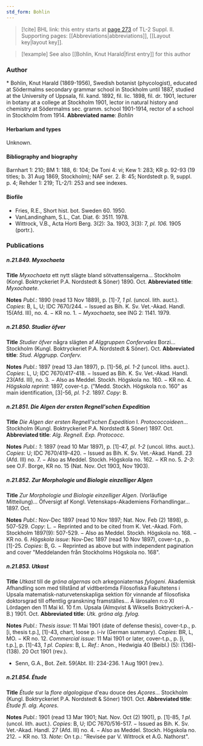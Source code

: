 ```yaml
---
std_form: Bohlin
---
```


> [!cite] BHL link: this entry starts at [page 273](https://www.biodiversitylibrary.org/page/33265470) of TL-2 Suppl. II.
> Supporting pages: [[Abbreviations|abbreviations]], [[Layout key|layout key]].

> [!example] See also [[Bohlin, Knut Harald|first entry]] for this author

### Author

\* Bohlin, Knut Harald (1869-1956), Swedish botanist (phycologist), educated at Södermalms secondary grammar school in Stockholm until 1887, studied at the University of Uppsala, fil. kand. 1892, fil. lic. 1898, fil. dr. 1901, lecturer in botany at a college at Stockholm 1901, lector in natural history and chemistry at Södermalms sec. gramm. school 1901-1914, rector of a school in Stockholm from 1914. 
**Abbreviated name**: *Bohlin*

#### Herbarium and types

Unknown.

#### Bibliography and biography

Barnhart 1: 210; BM 1: 188, 6: 104; De Toni 4: vi; Kew 1: 283; KR p. 92-93 (19 titles; b. 31 Aug 1869, Stockholm); NAF ser. 2. 8: 45; Nordstedt p. 9, suppl. p. 4; Rehder 1: 219; TL-2/1: 253 and see indexes.

#### Biofile

- Fries, R.E., Short hist. bot. Sweden 60. 1950.
- VanLandingham, S.L., Cat. Diat. 6: 3511. 1978.
- Wittrock, V.B., Acta Horti Berg. 3(2): 3a. 1903, 3(3): 7, *pl. 106.* 1905 (portr.).

### Publications

##### n.21.849. Myxochaeta

**Title**
*Myxochaeta* ett nytt slägte bland sötvattensalgerna... Stockholm (Kongl. Boktryckeriet P.A. Nordstedt & Söner) 1890. Oct.
**Abbreviated title**: *Myxochaete*.

**Notes**
*Publ*.: 1890 (read 13 Nov 1889), p. \[1\]-7, *1 pl*. (uncol. lith. auct.). *Copies*: B, L, U; IDC 7670/244. − Issued as Bih. K. Sv. Vet.-Akad. Handl. 15(Afd. III), no. 4. − KR no. 1. − *Myxochaeta*, see ING 2: 1141. 1979.

##### n.21.850. Studier öfver

**Title**
*Studier öfver* några slägten af *Alggruppen Confervales* Borzi... Stockholm (Kungl. Boktryckeriet P.A. Nordstedt & Söner). Oct.
**Abbreviated title**: *Stud. Alggrupp. Conferv.*

**Notes**
*Publ*.: 1897 (read 13 Jan 1897), p. \[1\]-56, *pl. 1-2* (uncol. liths. auct.). *Copies*: L, U; IDC 7670/417-418. − Issued as Bih. K. Sv. Vet.-Akad. Handl. 23(Afd. III), no. 3. − Also as Meddel. Stockh. Högskola no. 160. − KR no. 4.
*Högskola reprint*: 1897, cover-t.p. ("Medd. Stockh. Högskola n:o. 160" as main identification, \[3\]-56, *pl. 1-2.* 1897. *Copy*: B.

##### n.21.851. Die Algen der ersten Regnell'schen Expedition

**Title**
*Die Algen der ersten Regnell'schen Expedition* I. *Protococcoideen*... Stockholm (Kungl. Boktryckeriet P.A. Nordstedt & Söner) 1897. Oct.
**Abbreviated title**: *Alg. Regnell. Exp. Protococc.*

**Notes**
*Publ*.: *1*: 1897 (read 10 Mar 1897), p. \[1\]-47, *pl. 1-2* (uncol. liths. auct.). *Copies*: U; IDC 7670/419-420. − Issued as Bih. K. Sv. Vet.-Akad. Handl. 23 (Afd. III) no. 7. − Also as Meddel. Stockh. Högskola no. 162. − KR no. 5.
*2-3*: see O.F. Borge, KR no. 15 (Nat. Nov. Oct 1903, Nov 1903).

##### n.21.852. Zur Morphologie und Biologie einzelliger Algen

**Title**
*Zur Morphologie und Biologie einzelliger Algen*. (Vorläufige Mitteilung)... Öfversigt af Kongl. Vetenskaps-Akademiens Förhandlingar... 1897. Oct.

**Notes**
*Publ*.: Nov-Dec 1897 (read 10 Nov 1897; Nat. Nov. Feb (2) 1898), p. 507-529. *Copy*: L. − Reprinted and to be cited from K. Vet.-Akad. Förh. Stockholm 1897(9): 507-529. − Also as Meddel. Stockh. Högskola no. 168. − KR no. 6.
*Högskola issue*: Nov-Dec 1897 (read 10 Nov 1897), cover-t.p., p. \[1\]-25. *Copies*: B, G. − Reprinted as above but with independent pagination and cover "Meddelanden från Stockholms Högskola no. 168".

##### n.21.853. Utkast

**Title**
*Utkast* till de *gröna algernas* och arkegoniaternas *fylogeni*. Akademisk Afhandling som med tillstånd af vidtberömda Filosofiska Fakultetens i Upsala matematisk-naturvetenskapliga sektion för vinnande af filosofiska doktorsgrad till offentlig granskning framställes... Å lärosalen n:o XI Lördagen den 11 Mai kl. 10 f.m. Upsala (Almqvist & Wiksells Boktryckeri-A.-B.) 1901. Oct.
**Abbreviated title**: *Utk. gröna alg. fylog.*

**Notes**
*Publ*.: *Thesis issue*: 11 Mai 1901 (date of defense thesis), cover-t.p., p. \[i, thesis t.p.\], \[1\]-43, chart, loose p. i-iv (German summary). *Copies*: BR, L, MO. − KR no. 12.
*Commercial issue*: 11 Mai 1901 or later, cover-t.p., p. \[i, t.p.\], p. \[1\]-43, *1 pl. Copies*: B, L.
*Ref*.: Anon., Hedwigia 40 (Beibl.) (5): (136)-(138). 20 Oct 1901 (rev.).
- Senn, G.A., Bot. Zeit. 59(Abt. II): 234-236. 1 Aug 1901 (rev.).

##### n.21.854. Étude

**Title**
*Étude* sur la *flore algologique* d'eau douce des *Açores*... Stockholm (Kungl. Boktryckeriet P.A. Nordstedt & Söner) 1901. Oct.
**Abbreviated title**: *Étude fl. alg. Açores*.

**Notes**
*Publ*.: 1901 (read 13 Mar 1901; Nat. Nov. Oct (2) 1901), p. \[1\]-85, *1 pl*. (uncol. lith. auct.).
*Copies*: B, U; IDC 7670/516-517. − Issued as Bih. K. Sv. Vet.-Akad. Handl. 27 (Afd. III) no. 4. − Also as Meddel. Stockh. Högskola no. 212. − KR no. 13.
*Note*: On t.p.: "Revisée par V. Wittrock et A.G. Nathorst".

